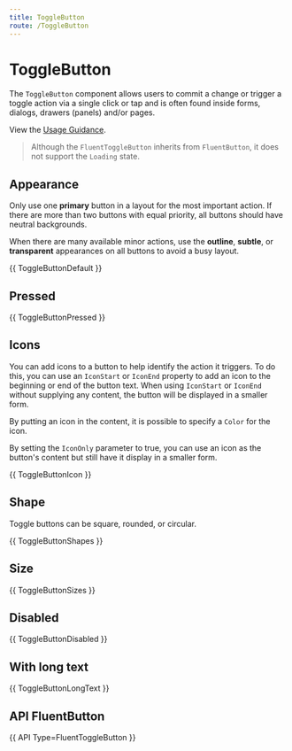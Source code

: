 ```yaml
---
title: ToggleButton
route: /ToggleButton
---
```


# ToggleButton

The `ToggleButton` component allows users to commit a change or trigger a toggle action via a single click
or tap and is often found inside forms, dialogs, drawers (panels) and/or pages.

View the [Usage Guidance](https://fluent2.microsoft.design/components/web/react/button/behavior).

> Although the `FluentToggleButton` inherits from `FluentButton`, it does not support the `Loading` state.

## Appearance

Only use one **primary** button in a layout for the most important action.
If there are more than two buttons with equal priority, all buttons should have neutral backgrounds.

When there are many available minor actions, use the **outline**, **subtle**, or **transparent** appearances
on all buttons to avoid a busy layout.

{{ ToggleButtonDefault }}

## Pressed

{{ ToggleButtonPressed }}

## Icons

You can add icons to a button to help identify the action it triggers.
To do this, you can use an `IconStart` or `IconEnd` property to add an icon
to the beginning or end of the button text. When using `IconStart` or `IconEnd`
without supplying any content, the button will be displayed in a smaller form.

By putting an icon in the content, it is possible to specify
a `Color` for the icon.

By setting the `IconOnly` parameter to true, you can use an icon as the button's content but still have it display in a smaller form. 

{{ ToggleButtonIcon }}

## Shape

Toggle buttons can be square, rounded, or circular.

{{ ToggleButtonShapes }}

## Size

{{ ToggleButtonSizes }}

## Disabled

{{ ToggleButtonDisabled }}

## With long text

{{ ToggleButtonLongText }}

## API FluentButton

{{ API Type=FluentToggleButton }}


